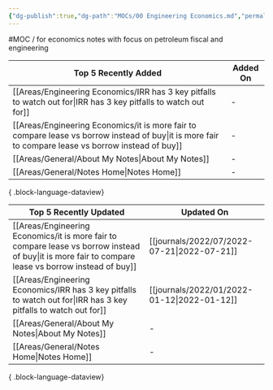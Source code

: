 ```yaml
---
{"dg-publish":true,"dg-path":"MOCs/00 Engineering Economics.md","permalink":"/mo-cs/00-engineering-economics/","title":"00 Engineering Economics"}
---
```



#MOC / for economics notes with focus on petroleum fiscal and engineering

| Top 5 Recently Added                                                                                                                                    | Added On |
| ------------------------------------------------------------------------------------------------------------------------------------------------------- | -------- |
| [[Areas/Engineering Economics/IRR has 3 key pitfalls to watch out for\|IRR has 3 key pitfalls to watch out for]]                                     | \-       |
| [[Areas/Engineering Economics/it is more fair to compare lease vs borrow instead of buy\|it is more fair to compare lease vs borrow instead of buy]] | \-       |
| [[Areas/General/About My Notes\|About My Notes]]                                                                                                     | \-       |
| [[Areas/General/Notes Home\|Notes Home]]                                                                                                             | \-       |

{ .block-language-dataview}

| Top 5 Recently Updated                                                                                                                                  | Updated On                                     |
| ------------------------------------------------------------------------------------------------------------------------------------------------------- | ---------------------------------------------- |
| [[Areas/Engineering Economics/it is more fair to compare lease vs borrow instead of buy\|it is more fair to compare lease vs borrow instead of buy]] | [[journals/2022/07/2022-07-21\|2022-07-21]] |
| [[Areas/Engineering Economics/IRR has 3 key pitfalls to watch out for\|IRR has 3 key pitfalls to watch out for]]                                     | [[journals/2022/01/2022-01-12\|2022-01-12]] |
| [[Areas/General/About My Notes\|About My Notes]]                                                                                                     | \-                                             |
| [[Areas/General/Notes Home\|Notes Home]]                                                                                                             | \-                                             |

{ .block-language-dataview}
